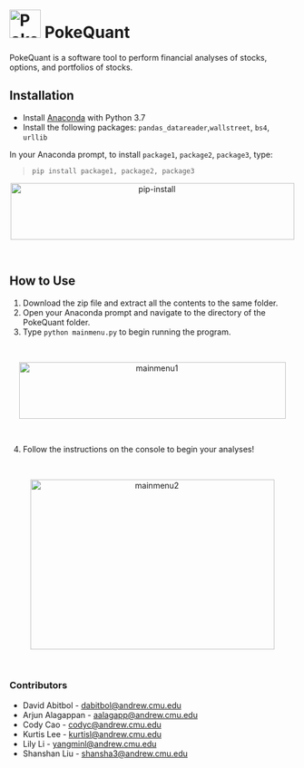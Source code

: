 # <img src="https://i.ibb.co/FKVnNkw/Poke-Quantlogo.png" alt="Poke-Quantlogo" border="0" height="50" width="55"> PokeQuant

PokeQuant is a software tool to perform financial analyses of stocks, options, and portfolios of stocks.


## Installation

* Install [Anaconda](https://www.anaconda.com/distribution/#download-section) with Python 3.7
* Install the following packages: `pandas_datareader`,`wallstreet`, `bs4`, `urllib`

In your Anaconda prompt, to install `package1`, `package2`, `package3`, type:


>`pip install package1, package2, package3`

<p align="center">
<img src="https://i.ibb.co/SrTnB4M/pip-install.png" alt="pip-install" border="0" height="100" width="500">
</p>


&nbsp;

## How to Use
1. Download the zip file and extract all the contents to the same folder.
2. Open your Anaconda prompt and navigate to the directory of the PokeQuant folder.
3. Type `python mainmenu.py` to begin running the program.

&nbsp;

<center>
<img src="https://i.ibb.co/R48xJ7d/mainmenu1.png" alt="mainmenu1" border="0" height="100" width="470">
</center>

&nbsp;

4. Follow the instructions on the console to begin your analyses!

&nbsp;

<center>
<img src="https://i.ibb.co/zRw05PD/mainmenu2.png" alt="mainmenu2" border="0" height="300" width="430">
</center>

&nbsp;


### Contributors
* David Abitbol - [dabitbol@andrew.cmu.edu](dabitbol@andrew.cmu.edu)
* Arjun Alagappan - [aalagapp@andrew.cmu.edu](aalagapp@andrew.cmu.edu)
* Cody Cao - [codyc@andrew.cmu.edu](codyc@andrew.cmu.edu)
* Kurtis Lee - [kurtisl@andrew.cmu.edu](kurtisl@andrew.cmu.edu)
* Lily Li - [yangminl@andrew.cmu.edu](yangminl@andrew.cmu.edu)
* Shanshan Liu - [shansha3@andrew.cmu.edu](shansha3@andrew.cmu.edu)
